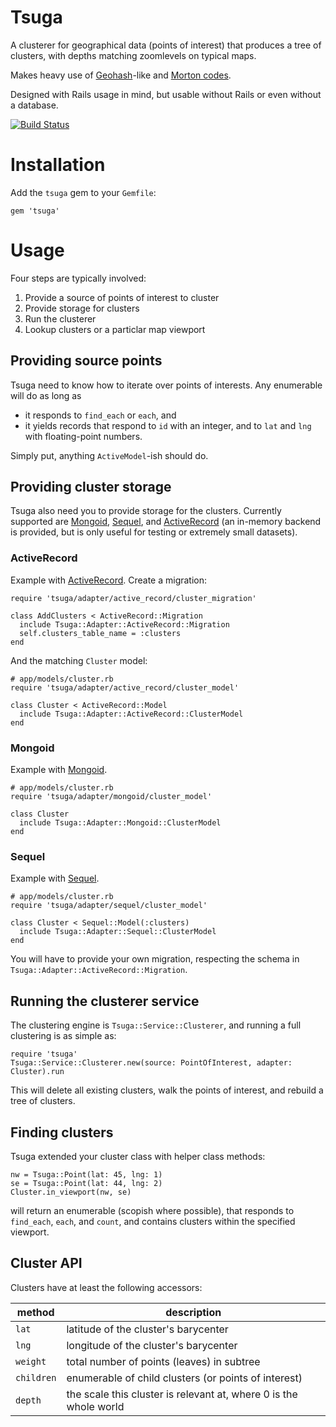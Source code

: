 # Tsuga

A clusterer for geographical data (points of interest) that produces a tree
of clusters, with depths matching zoomlevels on typical maps.

Makes heavy use of [Geohash](http://en.wikipedia.org/wiki/Geohash)-like and
[Morton codes](http://en.wikipedia.org/wiki/Morton_number_(number_theory)).

Designed with Rails usage in mind, but usable without Rails or even without a database.

[![Build Status](https://travis-ci.org/mezis/tsuga.png?branch=master)](https://travis-ci.org/mezis/tsuga)


# Installation

Add the `tsuga` gem to your `Gemfile`:

    gem 'tsuga'


# Usage

Four steps are typically involved:

1. Provide a source of points of interest to cluster
2. Provide storage for clusters
3. Run the clusterer
4. Lookup clusters or a particlar map viewport


## Providing source points

Tsuga need to know how to iterate over points of interests.
Any enumerable will do as long as 
- it responds to `find_each` or `each`, and
- it yields records that respond to `id` with an integer, and to `lat` and `lng` with floating-point numbers.

Simply put, anything `ActiveModel`-ish should do.


## Providing cluster storage


Tsuga also need you to provide storage for the clusters. Currently supported
are [Mongoid][mongoid], [Sequel][sequel], and [ActiveRecord][active_record] (an in-memory backend is provided, but is
only useful for testing or extremely small datasets).


### ActiveRecord

Example with [ActiveRecord][active_record]. Create a migration:

    require 'tsuga/adapter/active_record/cluster_migration'

    class AddClusters < ActiveRecord::Migration
      include Tsuga::Adapter::ActiveRecord::Migration
      self.clusters_table_name = :clusters
    end

And the matching `Cluster` model:

    # app/models/cluster.rb
    require 'tsuga/adapter/active_record/cluster_model'

    class Cluster < ActiveRecord::Model
      include Tsuga::Adapter::ActiveRecord::ClusterModel
    end


### Mongoid

Example with [Mongoid][mongoid].

    # app/models/cluster.rb
    require 'tsuga/adapter/mongoid/cluster_model'

    class Cluster
      include Tsuga::Adapter::Mongoid::ClusterModel
    end


### Sequel

Example with [Sequel][sequel].

    # app/models/cluster.rb
    require 'tsuga/adapter/sequel/cluster_model'

    class Cluster < Sequel::Model(:clusters)
      include Tsuga::Adapter::Sequel::ClusterModel
    end

You will have to provide your own migration, respecting the schema in
`Tsuga::Adapter::ActiveRecord::Migration`.


## Running the clusterer service

The clustering engine is `Tsuga::Service::Clusterer`, and running a full
clustering is as simple as:

    require 'tsuga'
    Tsuga::Service::Clusterer.new(source: PointOfInterest, adapter: Cluster).run

This will delete all existing clusters, walk the points of interest, and
rebuild a tree of clusters.


## Finding clusters

Tsuga extended your cluster class with helper class methods:

    nw = Tsuga::Point(lat: 45, lng: 1)
    se = Tsuga::Point(lat: 44, lng: 2)
    Cluster.in_viewport(nw, se)

will return an enumerable (scopish where possible), that responds to
`find_each`, `each`, and `count`, and contains clusters within the specified
viewport.

## Cluster API

Clusters have at least the following accessors:

| method      | description                            |
|-------------|----------------------------------------|
| `lat`       | latitude of the cluster's barycenter   |
| `lng`       | longitude of the cluster's barycenter  |
| `weight`    | total number of points (leaves) in subtree |
| `children`  | enumerable of child clusters (or points of interest) |
| `depth`     | the scale this cluster is relevant at, where 0 is the whole world |


[mongoid]:       http://mongoid.org/
[sequel]:        http://sequel.rubyforge.org/
[active_record]: http://guides.rubyonrails.org/

